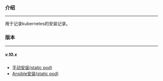 ### 介绍
---

用于记录kubernetes的安装记录。


### 版本
---

##### v.10.x
- [手动安装(static pod)](v1.10/v1.10-Setup.md)
- [Ansible安装(static pod)](v1.10/v1.10-Setup-Ansible.md)